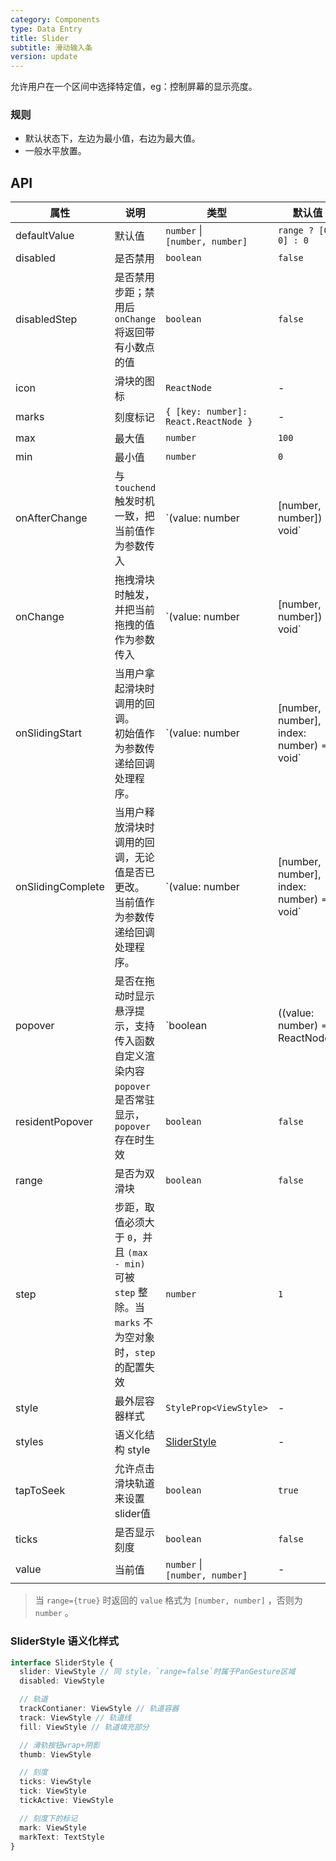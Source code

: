 ```yaml
---
category: Components
type: Data Entry
title: Slider
subtitle: 滑动输入条
version: update
---
```


允许用户在一个区间中选择特定值，eg：控制屏幕的显示亮度。

### 规则
- 默认状态下，左边为最小值，右边为最大值。
- 一般水平放置。

## API

| 属性 | 说明 | 类型 | 默认值 | 版本 |
| --- | --- | --- | --- | --- |
| defaultValue | 默认值 | `number` \|<br/> `[number, number]` | `range ? [0, 0] : 0` | |
| disabled | 是否禁用 | `boolean` | `false` | |
| disabledStep | 是否禁用步距；禁用后`onChange`将返回带有小数点的值 | `boolean` | `false` | `5.2.4` |
| icon | 滑块的图标 | `ReactNode` | - | |
| marks | 刻度标记 | `{ [key: number]: React.ReactNode }` | - | `5.2.1` |
| max | 最大值 | `number` | `100` | |
| min | 最小值 | `number` | `0` | |
| onAfterChange | 与 `touchend` 触发时机一致，把当前值作为参数传入 | `(value: number | [number, number]) => void` | - | |
| onChange | 拖拽滑块时触发，并把当前拖拽的值作为参数传入 | `(value: number | [number, number]) => void` | - | |
| onSlidingStart | 当用户拿起滑块时调用的回调。<br/>初始值作为参数传递给回调处理程序。 | `(value: number | [number, number], index: number) => void` | - | `5.2.4` |
| onSlidingComplete | 当用户释放滑块时调用的回调，无论值是否已更改。<br/>当前值作为参数传递给回调处理程序。 | `(value: number | [number, number], index: number) => void` | - | `5.2.4` |
| popover | 是否在拖动时显示悬浮提示，支持传入函数自定义渲染内容 | `boolean | ((value: number) => ReactNode)` | `false` | `5.2.1` |
| residentPopover | `popover` 是否常驻显示，`popover` 存在时生效 | `boolean ` | `false` | `5.2.1` |
| range | 是否为双滑块 | `boolean` | `false` | `5.2.1` |
| step | 步距，取值必须大于 `0`，并且 `(max - min)` 可被 `step` 整除。当 `marks` 不为空对象时，`step` 的配置失效 | `number` | `1` | `5.2.1` |
| style  | 最外层容器样式 | `StyleProp<ViewStyle>` | - | |
| styles | 语义化结构 style | [SliderStyle](#sliderstyle-语义化样式) | - | `5.2.1` |
| tapToSeek | 允许点击滑块轨道来设置slider值 | `boolean` | `true` | `5.2.4` |
| ticks | 是否显示刻度 | `boolean` | `false` | `5.2.1` |
| value | 当前值 | `number` \|<br/> `[number, number]` | - | |

> 当 `range={true}` 时返回的 `value` 格式为 `[number, number]` ，否则为 `number` 。

### SliderStyle 语义化样式

```typescript
interface SliderStyle {
  slider: ViewStyle // 同 style，`range=false`时属于PanGesture区域
  disabled: ViewStyle

  // 轨道
  trackContianer: ViewStyle // 轨道容器
  track: ViewStyle // 轨道线
  fill: ViewStyle // 轨道填充部分

  // 滑轨按钮wrap+阴影
  thumb: ViewStyle

  // 刻度
  ticks: ViewStyle
  tick: ViewStyle
  tickActive: ViewStyle

  // 刻度下的标记
  mark: ViewStyle
  markText: TextStyle
}
```